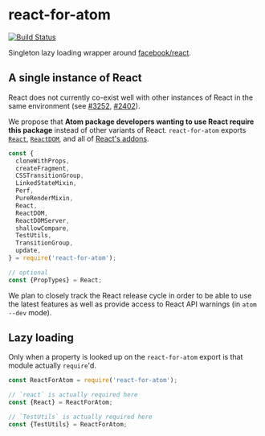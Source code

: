 # react-for-atom

[![Build Status](https://travis-ci.org/jgebhardt/react-for-atom.svg?branch=master)](https://travis-ci.org/jgebhardt/react-for-atom)

Singleton lazy loading wrapper around [facebook/react](https://github.com/facebook/react).

## A single instance of React

React does not currently co-exist well with other instances of React in the same environment (see [#3252](https://github.com/facebook/react/issues/3252), [#2402](https://github.com/facebook/react/issues/2402)).

We propose that __Atom package developers wanting to use React require this package__ instead of other variants of React. `react-for-atom` exports
[`React`](https://www.npmjs.com/package/react), [`ReactDOM`](https://www.npmjs.com/package/react-dom), and all of [React's addons](https://facebook.github.io/react/docs/addons.html).

```js
const {
  cloneWithProps,
  createFragment,
  CSSTransitionGroup,
  LinkedStateMixin,
  Perf,
  PureRenderMixin,
  React,
  ReactDOM,
  ReactDOMServer,
  shallowCompare,
  TestUtils,
  TransitionGroup,
  update,
} = require('react-for-atom');

// optional
const {PropTypes} = React;
```

We plan to closely track the React release cycle in order to be able to use the latest features as well as provide access to React API warnings (in `atom --dev` mode).

## Lazy loading

Only when a property is looked up on the `react-for-atom` export is that module actually `require`'d.

```js
const ReactForAtom = require('react-for-atom');

// `react` is actually required here
const {React} = ReactForAtom;

// `TestUtils` is actually required here
const {TestUtils} = ReactForAtom;
```
